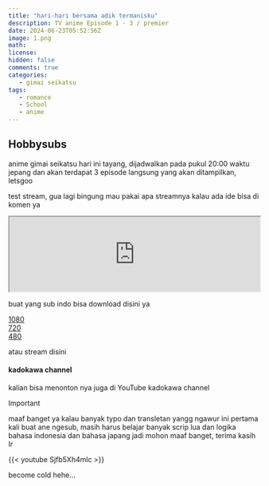 ```yaml
---
title: "hari-hari bersama adik termanisku"
description: TV anime Episode 1 - 3 / premier 
date: 2024-06-23T05:52:56Z
image: 1.png
math: 
license: 
hidden: false
comments: true
categories: 
   - gimai seikatsu
tags:
   - romance
   - School
   - anime
---
```


## Hobbysubs 

anime gimai seikatsu hari ini tayang, dijadwalkan pada pukul 20:00 waktu jepang dan akan terdapat 3 episode langsung yang akan ditampilkan, letsgoo

test stream, gua lagi bingung mau pakai apa streamnya kalau ada ide bisa di komen ya
<iframe src="https://drive.google.com/file/d/11MmiXK2E4YY7Kd_BNEZ6jPv-YaHXvgdu/view?" width="100%" height="auto" allow="autoplay"></iframe>

buat yang sub indo bisa download disini ya

[1080](https://drive.google.com/file/d/10qErSVCTDUxpam4A4R2g5vfzmFSHKNzG/view?usp=drive_link)<br>
[720](https://drive.google.com/file/d/1bBW2DCvUvTxbxoYup53rVHCiRcXUvAtU/view?usp=drive_link) <br>
[480](https://drive.google.com/file/d/11MmiXK2E4YY7Kd_BNEZ6jPv-YaHXvgdu/view?usp=drive_link) <br>

atau stream disini 

#### kadokawa channel 

kalian bisa menonton nya juga di YouTube kadokawa channel

> [!IMPORTANT]
> maaf banget ya kalau banyak typo dan transletan yangg ngawur
> ini pertama kali buat ane ngesub, masih harus belajar banyak scrip lua
> dan logika bahasa indonesia dan bahasa japang 
> jadi mohon maaf banget, terima kasih
> Ir


{{< youtube Sjfb5Xh4mlc >}}

become cold hehe...